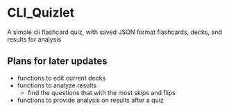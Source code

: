# CLI_Quizlet
A simple cli flashcard quiz, with saved JSON format flashcards, decks, and results for analysis

## Plans for later updates
- functions to edit current decks
- functions to analyze results
    - find the questions that with the most skips and flips
- functions to provide analysis on results after a quiz